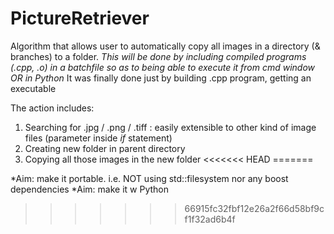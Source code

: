 # PictureRetriever
Algorithm that allows user to automatically copy all images in a directory (&amp; branches) to a folder.
*This will be done by including compiled programs (.cpp, .o) in a batchfile so as to being able to execute it from cmd window
OR
in Python*
It was finally done just by building .cpp program, getting an executable

The action includes:
1. Searching for .jpg / .png / .tiff : easily extensible to other kind of image files (parameter inside *if* statement)
2. Creating new folder in parent directory
3. Copying all those images in the new folder
<<<<<<< HEAD
=======

*Aim: make it portable. i.e. NOT using std::filesystem nor any boost dependencies
*Aim: make it w Python
>>>>>>> 66915fc32fbf12e26a2f66d58bf9cf1f32ad6b4f
